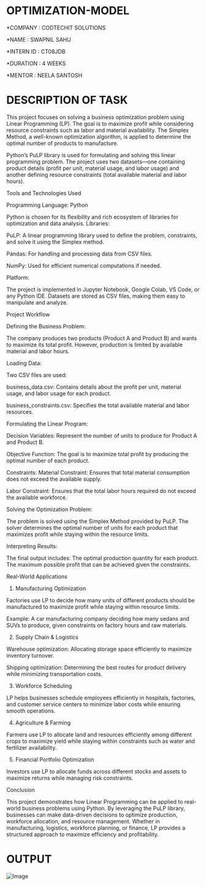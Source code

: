# OPTIMIZATION-MODEL

*COMPANY : CODTECHIT SOLUTIONS

*NAME : SWAPNIL SAHU

*INTERN ID : CT08JDB

*DURATION : 4 WEEKS 

*MENTOR : NEELA SANTOSH

# DESCRIPTION OF TASK 

This project focuses on solving a business optimization problem using Linear Programming (LP). The goal is to maximize profit while considering resource constraints such as labor and material availability. The Simplex Method, a well-known optimization algorithm, is applied to determine the optimal number of products to manufacture.

Python’s PuLP library is used for formulating and solving this linear programming problem. The project uses two datasets—one containing product details (profit per unit, material usage, and labor usage) and another defining resource constraints (total available material and labor hours).

Tools and Technologies Used

Programming Language: Python

Python is chosen for its flexibility and rich ecosystem of libraries for optimization and data analysis.
Libraries:

PuLP: A linear programming library used to define the problem, constraints, and solve it using the Simplex method.

Pandas: For handling and processing data from CSV files.

NumPy: Used for efficient numerical computations if needed.

Platform:

The project is implemented in Jupyter Notebook, Google Colab, VS Code, or any Python IDE.
Datasets are stored as CSV files, making them easy to manipulate and analyze.

Project Workflow

Defining the Business Problem:

The company produces two products (Product A and Product B) and wants to maximize its total profit.
However, production is limited by available material and labor hours.

Loading Data:

Two CSV files are used:

business_data.csv: Contains details about the profit per unit, material usage, and labor usage for each product.

business_constraints.csv: Specifies the total available material and labor resources.

Formulating the Linear Program:

Decision Variables: Represent the number of units to produce for Product A and Product B.

Objective Function: The goal is to maximize total profit by producing the optimal number of each product.

Constraints:
Material Constraint: Ensures that total material consumption does not exceed the available supply.

Labor Constraint: Ensures that the total labor hours required do not exceed the available workforce.

Solving the Optimization Problem:

The problem is solved using the Simplex Method provided by PuLP.
The solver determines the optimal number of units for each product that maximizes profit while staying within the resource limits.

Interpreting Results:

The final output includes:
The optimal production quantity for each product.
The maximum possible profit that can be achieved given the constraints.

Real-World Applications

1. Manufacturing Optimization
   
Factories use LP to decide how many units of different products should be manufactured to maximize profit while staying within resource limits.

Example: A car manufacturing company deciding how many sedans and SUVs to produce, given constraints on factory hours and raw materials.

2. Supply Chain & Logistics

Warehouse optimization: Allocating storage space efficiently to maximize inventory turnover.

Shipping optimization: Determining the best routes for product delivery while minimizing transportation costs.

3. Workforce Scheduling
   
LP helps businesses schedule employees efficiently in hospitals, factories, and customer service centers to minimize labor costs while ensuring smooth operations.

4. Agriculture & Farming
   
Farmers use LP to allocate land and resources efficiently among different crops to maximize yield while staying within constraints such as water and fertilizer availability.

5. Financial Portfolio Optimization
   
Investors use LP to allocate funds across different stocks and assets to maximize returns while managing risk constraints.

Conclusion

This project demonstrates how Linear Programming can be applied to real-world business problems using Python. By leveraging the PuLP library, businesses can make data-driven decisions to optimize production, workforce allocation, and resource management. Whether in manufacturing, logistics, workforce planning, or finance, LP provides a structured approach to maximize efficiency and profitability.

# OUTPUT

![Image](https://github.com/user-attachments/assets/e3717c64-05eb-4280-90ae-5b25ebec5209)

